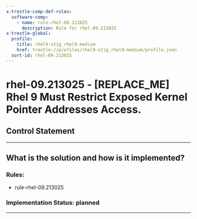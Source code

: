 ```yaml
---
x-trestle-comp-def-rules:
  software-comp:
    - name: rule-rhel-09.213025
      description: Rule for rhel-09.213025
x-trestle-global:
  profile:
    title: rhel9-stig_rhel9-medium
    href: trestle://profiles/rhel9-stig_rhel9-medium/profile.json
  sort-id: rhel-09.213025
---
```


# rhel-09.213025 - \[REPLACE_ME\] Rhel 9 Must Restrict Exposed Kernel Pointer Addresses Access.

## Control Statement

______________________________________________________________________

## What is the solution and how is it implemented?

<!-- For implementation status enter one of: implemented, partial, planned, alternative, not-applicable -->

<!-- Note that the list of rules under ### Rules: is read-only and changes will not be captured after assembly to JSON -->

<!-- Add control implementation description here for control: rhel-09.213025 -->

### Rules:

  - rule-rhel-09.213025

### Implementation Status: planned

______________________________________________________________________
